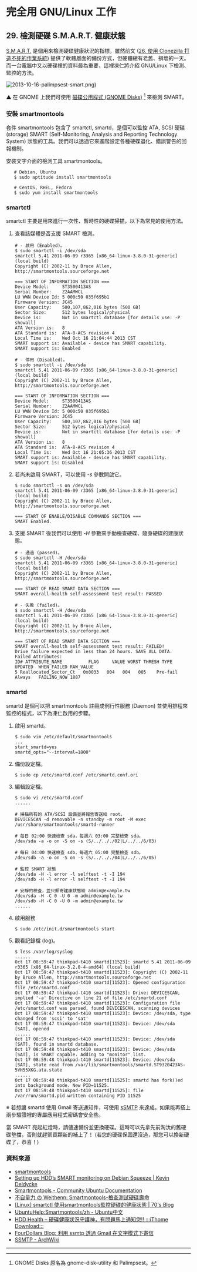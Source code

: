 # 完全用 GNU/Linux 工作

## 29. 檢測硬碟 S.M.A.R.T. 健康狀態

[S.M.A.R.T.](http://zh.wikipedia.org/wiki/S.M.A.R.T.) 是個用來檢測硬碟健康狀況的指標，雖然前文 ([26. 使用 Clonezilla 打造不死的作業系統](http://ithelp.ithome.com.tw/question/10137273)) 提供了軟體層面的備份方式，但硬體總有老舊、損壞的一天。而一台電腦中又以硬碟裡的資料最為重要，這裡凍仁將介紹 GNU/Linux 下檢測、監控的方法。

![2013-10-16-palimpsest-smart.png)](https://lh3.googleusercontent.com/-PuBLk852dTE/Ul6CM_H1LvI/AAAAAAAAWAU/slMkAL4-8pY/s800/2013-10-16-palimpsest-smart.png)

▲ 在 GNOME 上我們可使用 [磁碟公用程式 (GNOME Disks)](http://en.wikipedia.org/wiki/GNOME_Disks) [^1] 來檢測 SMART。

### 安裝 smartmontools 

套件 smartmontools 包含了 smartctl, smartd，是個可以監控 ATA, SCSI 硬碟 (storage) SMART (Self-Monitoring, Analysis and Reporting Technology System) 狀態的工具。我們可以透過它來進階設定各種硬碟退化、錯誤警告的回報機制。

安裝文字介面的檢測工具 smartmontools。

	   # Debian, Ubuntu
	   $ sudo aptitude install smartmontools 

	   # CentOS, RHEL, Fedora
	   $ sudo yum install smartmontools

### smartctl

smartctl 主要是用來進行一次性、暫時性的硬碟掃描，以下為常見的使用方法。

1. 查看該媒體是否支援 SMART 檢測。

	   # - 啟用 (Enabled)。
	   $ sudo smartctl -i /dev/sda
	   smartctl 5.41 2011-06-09 r3365 [x86_64-linux-3.8.0-31-generic] (local build)
	   Copyright (C) 2002-11 by Bruce Allen, http://smartmontools.sourceforge.net
	
	   === START OF INFORMATION SECTION ===
	   Device Model:     ST3500413AS
	   Serial Number:    Z2AAMWCL
	   LU WWN Device Id: 5 000c50 035f695b1
	   Firmware Version: JC45
	   User Capacity:    500,107,862,016 bytes [500 GB]
	   Sector Size:      512 bytes logical/physical
	   Device is:        Not in smartctl database [for details use: -P showall]
	   ATA Version is:   8
	   ATA Standard is:  ATA-8-ACS revision 4
	   Local Time is:    Wed Oct 16 21:04:44 2013 CST
	   SMART support is: Available - device has SMART capability.
	   SMART support is: Enabled

	   # - 停用 (Disabled)。
	   $ sudo smartctl -i /dev/sda
	   smartctl 5.41 2011-06-09 r3365 [x86_64-linux-3.8.0-31-generic] (local build)
	   Copyright (C) 2002-11 by Bruce Allen, http://smartmontools.sourceforge.net
	
	   === START OF INFORMATION SECTION ===
	   Device Model:     ST3500413AS
	   Serial Number:    Z2AAMWCL
	   LU WWN Device Id: 5 000c50 035f695b1
	   Firmware Version: JC45
	   User Capacity:    500,107,862,016 bytes [500 GB]
	   Sector Size:      512 bytes logical/physical
	   Device is:        Not in smartctl database [for details use: -P showall]
	   ATA Version is:   8
	   ATA Standard is:  ATA-8-ACS revision 4
	   Local Time is:    Wed Oct 16 21:05:36 2013 CST
	   SMART support is: Available - device has SMART capability.
	   SMART support is: Disabled

2. 若尚未啟用 SMART，可以使用 *-s* 參數開啟它。

	   $ sudo smartctl -s on /dev/sda
	   smartctl 5.41 2011-06-09 r3365 [x86_64-linux-3.8.0-31-generic] (local build)
	   Copyright (C) 2002-11 by Bruce Allen, http://smartmontools.sourceforge.net
	
	   === START OF ENABLE/DISABLE COMMANDS SECTION ===
	   SMART Enabled.

3. 支援 SMART 後我們可以使用 *-H* 參數來手動檢查硬碟、隨身硬碟的建康狀態。

	   # - 通過 (passed)。
	   $ sudo smartctl -H /dev/sda
	   smartctl 5.41 2011-06-09 r3365 [x86_64-linux-3.8.0-31-generic] (local build)
	   Copyright (C) 2002-11 by Bruce Allen, http://smartmontools.sourceforge.net
	
	   === START OF READ SMART DATA SECTION ===
	   SMART overall-health self-assessment test result: PASSED

	   # - 失敗 (failed)。
       $ sudo smartctl -H /dev/sda
	   smartctl 5.41 2011-06-09 r3365 [x86_64-linux-3.8.0-31-generic] (local build)
       Copyright (C) 2002-11 by Bruce Allen, http://smartmontools.sourceforge.net
    
       === START OF READ SMART DATA SECTION ===
       SMART overall-health self-assessment test result: FAILED!
       Drive failure expected in less than 24 hours. SAVE ALL DATA.
       Failed Attributes:
       ID# ATTRIBUTE_NAME          FLAG     VALUE WORST THRESH TYPE      UPDATED  WHEN_FAILED RAW_VALUE
       5 Reallocated_Sector_Ct   0x0033   004   004   005    Pre-fail  Always   FAILING_NOW 1887

### smartd

smartd 是個可以把 smartmontools 註冊成例行性服務 (Daemon) 並使用排程來監控的程式，以下為凍仁啟用的步驟。

1. 啟用 smartd。

	   $ sudo vim /etc/default/smartmontools
	   ...
	   start_smartd=yes
	   smartd_opts="--interval=1800"

2. 備份設定檔。

	   $ sudo cp /etc/smartd.conf /etc/smartd.conf.ori

3. 編輯設定檔。

	   $ sudo vi /etc/smartd.conf
	   ......

	   # 掃描所有的 ATA/SCSI 設備並將報告寄送給 root。
	   DEVICESCAN -d removable -n standby -m root -M exec /usr/share/smartmontools/smartd-runner

	   # 每日 02:00 快速檢查 sda，每週六 03:00 完整檢查 sda。
	   /dev/sda -a -o on -S on -s (S/../.././02|L/../../6/03)

	   # 每日 04:00 快速檢查 sdb，每週六 05:00 完整檢查 sdb。
	   /dev/sdb -a -o on -S on -s (S/../.././04|L/../../6/05)

	   # 監控 SMART 狀態
	   /dev/sda -H -l error -l selftest -t -I 194
	   /dev/sdb -H -l error -l selftest -t -I 194

	   # 安靜的檢查，並只郵寄建康狀態給 admin@example.tw
	   /dev/sda -H -C 0 -U 0 -m admin@example.tw
	   /dev/sdb -H -C 0 -U 0 -m admin@example.tw
	   ......

4. 啟用服務

	   $ sudo /etc/init.d/smartmontools start

5. 觀看記錄檔 (log)。

	   $ less /var/log/syslog
	   ......
	   Oct 17 08:59:47 thinkpad-t410 smartd[11523]: smartd 5.41 2011-06-09 r3365 [x86_64-linux-3.2.0-4-amd64] (local build)
	   Oct 17 08:59:47 thinkpad-t410 smartd[11523]: Copyright (C) 2002-11 by Bruce Allen, http://smartmontools.sourceforge.net
	   Oct 17 08:59:47 thinkpad-t410 smartd[11523]: Opened configuration file /etc/smartd.conf
	   Oct 17 08:59:47 thinkpad-t410 smartd[11523]: Drive: DEVICESCAN, implied '-a' Directive on line 21 of file /etc/smartd.conf
	   Oct 17 08:59:47 thinkpad-t410 smartd[11523]: Configuration file /etc/smartd.conf was parsed, found DEVICESCAN, scanning devices
	   Oct 17 08:59:47 thinkpad-t410 smartd[11523]: Device: /dev/sda, type changed from 'scsi' to 'sat'
	   Oct 17 08:59:47 thinkpad-t410 smartd[11523]: Device: /dev/sda [SAT], opened
	   ......
	   Oct 17 08:59:47 thinkpad-t410 smartd[11523]: Device: /dev/sda [SAT], found in smartd database.
	   Oct 17 08:59:48 thinkpad-t410 smartd[11523]: Device: /dev/sda [SAT], is SMART capable. Adding to "monitor" list.
	   Oct 17 08:59:48 thinkpad-t410 smartd[11523]: Device: /dev/sda [SAT], state read from /var/lib/smartmontools/smartd.ST9320423AS-5VH55XKG.ata.state
	   ......
	   Oct 17 08:59:48 thinkpad-t410 smartd[11525]: smartd has fork()ed into background mode. New PID=11525.
	   Oct 17 08:59:48 thinkpad-t410 smartd[11525]: file /var/run/smartd.pid written containing PID 11525

※ 若想讓 smartd 使用 Gmail 寄送通知件，可使用 [sSMTP](https://wiki.debian.org/sSMTP) 來達成。如果能再搭上兩步驗證裡的專屬應用程式密碼會安全些。

當 SMART 亮起紅燈時，請儘速備份並更換硬碟。這時可以先拿先前淘汰的舊硬碟墊擋，否則就趕緊買顆新的補上了！ (若您的硬碟保固還沒過，那您可以換新硬碟了，恭喜！)

### 資料來源

- [smartmontools](http://sourceforge.net/apps/trac/smartmontools/wiki)
- [Setting up HDD’s SMART monitoring on Debian Squeeze | Kevin Deldycke](http://kevin.deldycke.com/2011/05/setting-hdds-smart-monitoring-debian-squeeze/)
- [Smartmontools - Community Ubuntu Documentation](https://help.ubuntu.com/community/Smartmontools)
- [不自量力 の Weithenn: Smartmontools-檢查測試硬碟壽命](http://www.weithenn.org/cgi-bin/wiki.pl?Smartmontools-%E6%AA%A2%E6%9F%A5%E6%B8%AC%E8%A9%A6%E7%A1%AC%E7%A2%9F%E5%A3%BD%E5%91%BD)
- [[Linux] smartctl 使用smartmontools監控硬碟的健康狀態 | 70's Blog](http://70tw.spotlight.net.tw/?p=330)
- [UbuntuHelp:Smartmontools/zh - Ubuntu中文](http://zoomq.qiniudn.com/ZQScrapBook/ZqFLOSS/data/20090924194150/)
- [HDD Health – 硬碟健康狀況守護神，有問題馬上通知您!! :::iThome Download:::](http://download.ithome.com.tw/article/index/id/326)
- [FourDollars Blog: 利用 ssmtp 透過 Gmail 在文字模式下寄信](http://fourdollars.blogspot.tw/2009/08/ssmtp-gmail.html)
- [SSMTP - ArchWiki](https://wiki.archlinux.org/index.php/SSMTP)

----
[^1]: GNOME Disks 原名為 gnome-disk-utility 和 Palimpsest。